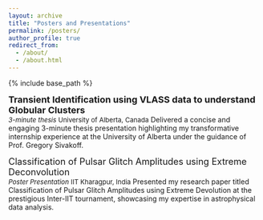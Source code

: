 ```yaml
---
layout: archive
title: "Posters and Presentations"
permalink: /posters/
author_profile: true
redirect_from: 
  - /about/
  - /about.html
---
```



{% include base_path %}

**<font size="4">Transient Identification using VLASS data to understand Globular Clusters</font>**  
*<font size="2">3-minute thesis</font>*
<font size="2">University of Alberta, Canada</font>
Delivered a concise and engaging 3-minute thesis presentation highlighting my transformative internship experience at the
University of Alberta under the guidance of Prof. Gregory Sivakoff.

<font size="4">Classification of Pulsar Glitch Amplitudes using Extreme Deconvolution</font>  
*<font size="2">Poster Presentation</font>*
<font size ="2">IIT Kharagpur, India</font>
Presented my research paper titled Classification of Pulsar Glitch Amplitudes using Extreme Devolution at the prestigious
Inter-IIT tournament, showcasing my expertise in astrophysical data analysis.

